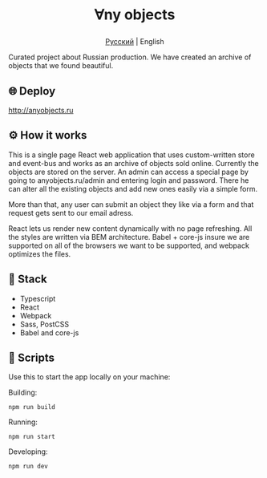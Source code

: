 

# <p align="center">∀ny objects</p>
<p align="center">
  <a href="https://github.com/herehavetheseflowers/anyobjects/blob/main/README.md">Русский</a> |
  <span>English</span>
</p>

Curated project about Russian production. We have created an archive of objects that we found beautiful.

## 🌐 Deploy

http://anyobjects.ru

## ⚙️ How it works

This is a single page React web application that uses custom-written store and event-bus and works as an archive of objects sold online.
Currently the objects are stored on the server. An admin can access a special page by going to anyobjects.ru/admin and entering login and password. There he can alter all the existing objects and add new ones easily via a simple form.

More than that, any user can submit an object they like via a form and that request gets sent to our email adress.

React lets us render new content dynamically with no page refreshing. All the styles are written via BEM architecture. Babel + core-js insure we are supported on all of the browsers we want to be supported, and webpack optimizes the files.

## 🦾 Stack

 - Typescript
 - React
 - Webpack
 - Sass, PostCSS
 - Babel and core-js

## 📜 Scripts

Use this to start the app locally on your machine:

Building:
```
npm run build
```
Running:
```
npm run start
```
Developing:
```
npm run dev
```
